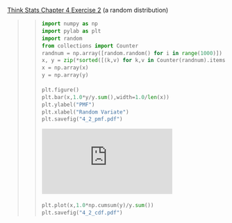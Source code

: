 [Think Stats Chapter 4 Exercise 2](http://greenteapress.com/thinkstats2/html/thinkstats2005.html#toc41) (a random distribution)

>>```python
>> import numpy as np
>> import pylab as plt
>> import random
>> from collections import Counter
>> randnum = np.array([random.random() for i in range(1000)])
>> x, y = zip(*sorted([(k,v) for k,v in Counter(randnum).items()]))
>> x = np.array(x)
>> y = np.array(y)
>> 
>> plt.figure()
>> plt.bar(x,1.0*y/y.sum(),width=1.0/len(x))
>> plt.ylabel("PMF")
>> plt.xlabel("Random Variate")
>> plt.savefig("4_2_pmf.pdf")
>>```
>>![\label{pmf}](https://github.com/leeguoo/dsp/blob/master/statistics/4_2_pmf.pdf)
>>
>>```python
>> plt.plot(x,1.0*np.cumsum(y)/y.sum())
>> plt.savefig("4_2_cdf.pdf")
>>```  
